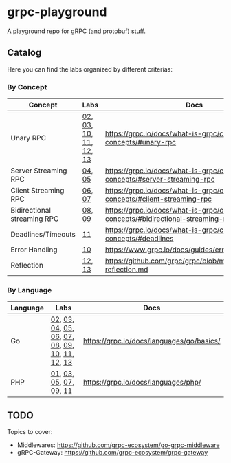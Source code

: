 # grpc-playground

A playground repo for gRPC (and protobuf) stuff.

## Catalog

Here you can find the labs organized by different criterias:

### By Concept

| Concept                     | Labs                   | Docs                                                                         |
|-----------------------------|------------------------|------------------------------------------------------------------------------|
| Unary RPC                   | [02](./02-greet-service-golang), [03](./03-calculator-service-golang-php), [10](./10-error-handling-golang), [11](./11-calculator-with-deadline-golang-php), [12](./12-greet-service-with-reflection-golang), [13](./13-crud-api-mongodb-golang) | https://grpc.io/docs/what-is-grpc/core-concepts/#unary-rpc                   |
| Server Streaming RPC        | [04](./04-greet-server-streaming-golang), [05](./05-prime-number-decomposition-server-streaming-golang-php)                 | https://grpc.io/docs/what-is-grpc/core-concepts/#server-streaming-rpc        |
| Client Streaming RPC        | [06](./06-greet-client-streaming-golang), [07](./07-calculator-average-client-streaming-golang-php)                 | https://grpc.io/docs/what-is-grpc/core-concepts/#client-streaming-rpc        |
| Bidirectional streaming RPC | [08](./08-greet-bi-directional-streaming-golang), [09](./09-calculator-maximum-bi-directional-streaming-golang-php)                 | https://grpc.io/docs/what-is-grpc/core-concepts/#bidirectional-streaming-rpc |
| Deadlines/Timeouts          | [11](./11-calculator-with-deadline-golang-php)                     | https://grpc.io/docs/what-is-grpc/core-concepts/#deadlines                   |
| Error Handling              | [10](./10-error-handling-golang)                     | https://www.grpc.io/docs/guides/error/                                       |
| Reflection                  | [12](./12-greet-service-with-reflection-golang), [13](./13-crud-api-mongodb-golang)                 | https://github.com/grpc/grpc/blob/master/doc/server-reflection.md            |

### By Language

| Language | Labs                                       | Docs                                      |
|----------|--------------------------------------------|-------------------------------------------|
| Go       | [02](./02-greet-service-golang), [03](./03-calculator-service-golang-php), [04](./04-greet-server-streaming-golang), [05](./05-prime-number-decomposition-server-streaming-golang-php), [06](./06-greet-client-streaming-golang), [07](./07-calculator-average-client-streaming-golang-php), [08](./08-greet-bi-directional-streaming-golang), [09](./09-calculator-maximum-bi-directional-streaming-golang-php), [10](./10-error-handling-golang), [11](./11-calculator-with-deadline-golang-php), [12](./12-greet-service-with-reflection-golang), [13](./13-crud-api-mongodb-golang) | https://grpc.io/docs/languages/go/basics/ |
| PHP      | [01](01-protobuf-serialize-deserialize-php), [03](./03-calculator-service-golang-php), [05](./05-prime-number-decomposition-server-streaming-golang-php), [07](./07-calculator-average-client-streaming-golang-php), [09](./09-calculator-maximum-bi-directional-streaming-golang-php), [11](./11-calculator-with-deadline-golang-php)                     | https://grpc.io/docs/languages/php/       |

## TODO

Topics to cover:

- Middlewares: https://github.com/grpc-ecosystem/go-grpc-middleware
- gRPC-Gateway: https://github.com/grpc-ecosystem/grpc-gateway
